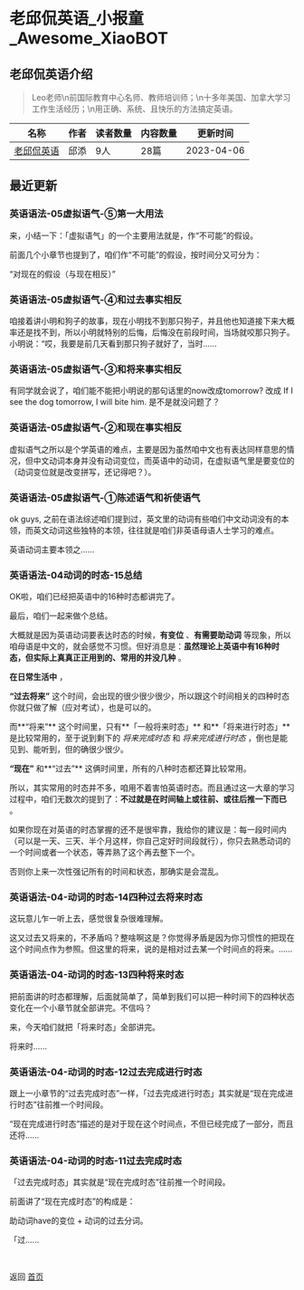 # 老邱侃英语_小报童_Awesome_XiaoBOT

## 老邱侃英语介绍
> Leo老师\n前国际教育中心名师、教师培训师；\n十多年美国、加拿大学习工作生活经历；\n用正确、系统、且快乐的方法搞定英语。  
  


|名称|作者|读者数量|内容数量|更新时间|
|---|---|---|---|---|
|[老邱侃英语](https://xiaobot.net/p/english?refer=9c3f1c95-a052-465a-9902-f6d75080262a)|邱添|9人|28篇|2023-04-06|

## 最近更新
### 英语语法-05虚拟语气-⑤第一大用法

来，小结一下：「虚拟语气」的一个主要用法就是，作“不可能”的假设。

前面几个小章节也提到了，咱们作“不可能”的假设，按时间分又可分为：

“对现在的假设（与现在相反）”

### 英语语法-05虚拟语气-④和过去事实相反

咱接着讲小明和狗子的故事，现在小明找不到那只狗子，并且他也知道接下来大概率还是找不到，所以小明就特别的后悔，后悔没在前段时间，当场就咬那只狗子。小明说：“哎，我要是前几天看到那只狗子就好了，当时......

### 英语语法-05虚拟语气-③和将来事实相反

有同学就会说了，咱们能不能把小明说的那句话里的now改成tomorrow? 改成 If I see the dog tomorrow, I will
bite him. 是不是就没问题了？

### 英语语法-05虚拟语气-②和现在事实相反

虚拟语气之所以是个学英语的难点，主要是因为虽然咱中文也有表达同样意思的情况，但中文动词本身并没有动词变位，而英语中的动词，在虚拟语气里是要变位的（动词变位就是改变拼写，还记得吧？）。

### 英语语法-05虚拟语气-①陈述语气和祈使语气

ok guys, 之前在语法综述咱们提到过，英文里的动词有些咱们中文动词没有的本领，而英文动词这些独特的本领，往往就是咱们非英语母语人士学习的难点。

英语动词主要本领之......

### 英语语法-04动词的时态-15总结

OK啦，咱们已经把英语中的16种时态都讲完了。

最后，咱们一起来做个总结。

大概就是因为英语动词要表达时态的时候，**有变位** 、**有需要助动词**
等现象，所以咱母语是中文的，就会感觉不习惯。但好消息是：**虽然理论上英语中有16种时态，但实际上真真正正用到的、常用的并没几种** 。

**在日常生活中** ，

**“过去将来”** 这个时间，会出现的很少很少很少，所以跟这个时间相关的四种时态你就只做了解（应对考试），也是可以的。

而**“将来”** 这个时间里，只有**「一般将来时态」** 和**「将来进行时态」** 是比较常用的，至于说到剩下的 _将来完成时态_ 和
_将来完成进行时态_ ，倒也是能见到、能听到，但的确很少很少。

**“现在”** 和**“过去”** 这俩时间里，所有的八种时态都还算比较常用。

所以，其实常用的时态并不多，咱用不着害怕英语时态。而且通过这一大章的学习过程中，咱们无数次的提到了：**不过就是在时间轴上或往前、或往后推一下而已** 。

如果你现在对英语的时态掌握的还不是很牢靠，我给你的建议是：每一段时间内（可以是一天、三天、半个月这样，你自己定好时间段就行），你只去熟悉动词的一个时间或者一个状态，等弄熟了这个再去整下一个。

否则你上来一次性强记所有的时间和状态，那确实是会混乱。

### 英语语法-04-动词的时态-14四种过去将来时态

这玩意儿乍一听上去，感觉很复杂很难理解。

这又过去又将来的，不矛盾吗？整啥啊这是？你觉得矛盾是因为你习惯性的把现在这个时间点作为参照。但这里的将来，说的是相对过去某一个时间点的将来。......

### 英语语法-04-动词的时态-13四种将来时态

把前面讲的时态都理解，后面就简单了，简单到我们可以把一种时间下的四种状态变化在一个小章节就全部讲完。不信吗？

来，今天咱们就把「将来时态」全部讲完。

将来时......

### 英语语法-04-动词的时态-12过去完成进行时态

跟上一小章节的“过去完成时态”一样，「过去完成进行时态」其实就是“现在完成进行时态”往前推一个时间段。

“现在完成进行时态”描述的是对于现在这个时间点，不但已经完成了一部分，而且还将......

### 英语语法-04-动词的时态-11过去完成时态

「过去完成时态」其实就是“现在完成时态”往前推一个时间段。

前面讲了“现在完成时态”的构成是：

助动词have的变位 + 动词的过去分词。

「过......


<a href="https://github.com/Reno9527/awesome-xiaobot" style="color: white; text-decoration: none;">awesome-xiaobot</a>

返回 [首页](../README.md)
